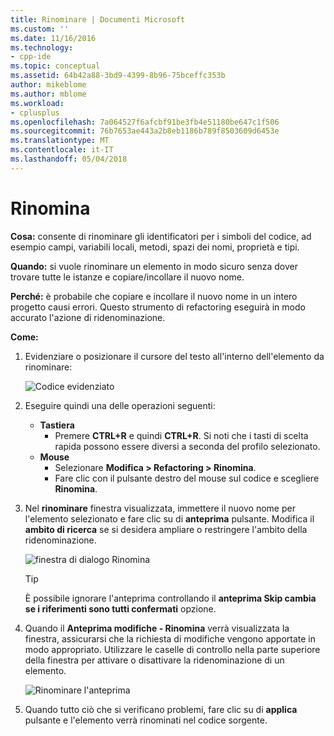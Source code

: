 ```yaml
---
title: Rinominare | Documenti Microsoft
ms.custom: ''
ms.date: 11/16/2016
ms.technology:
- cpp-ide
ms.topic: conceptual
ms.assetid: 64b42a88-3bd9-4399-8b96-75bceffc353b
author: mikeblome
ms.author: mblome
ms.workload:
- cplusplus
ms.openlocfilehash: 7a064527f6afcbf91be3fb4e51180be647c1f506
ms.sourcegitcommit: 76b7653ae443a2b8eb1186b789f8503609d6453e
ms.translationtype: MT
ms.contentlocale: it-IT
ms.lasthandoff: 05/04/2018
---
```

# <a name="rename"></a>Rinomina
**Cosa:** consente di rinominare gli identificatori per i simboli del codice, ad esempio campi, variabili locali, metodi, spazi dei nomi, proprietà e tipi.

**Quando:** si vuole rinominare un elemento in modo sicuro senza dover trovare tutte le istanze e copiare/incollare il nuovo nome.  

**Perché:** è probabile che copiare e incollare il nuovo nome in un intero progetto causi errori.  Questo strumento di refactoring eseguirà in modo accurato l'azione di ridenominazione.

**Come:**

1. Evidenziare o posizionare il cursore del testo all'interno dell'elemento da rinominare:

   ![Codice evidenziato](images/rename_highlight.png)

1. Eseguire quindi una delle operazioni seguenti:
   * **Tastiera**
     * Premere **CTRL+R** e quindi **CTRL+R**.  Si noti che i tasti di scelta rapida possono essere diversi a seconda del profilo selezionato.
   * **Mouse**
     * Selezionare **Modifica > Refactoring > Rinomina**.
     * Fare clic con il pulsante destro del mouse sul codice e scegliere **Rinomina**.

1. Nel **rinominare** finestra visualizzata, immettere il nuovo nome per l'elemento selezionato e fare clic su di **anteprima** pulsante.  Modifica il **ambito di ricerca** se si desidera ampliare o restringere l'ambito della ridenominazione.

   ![finestra di dialogo Rinomina](images/rename_dialog.png)

   > [!TIP]
   > È possibile ignorare l'anteprima controllando il **anteprima Skip cambia se i riferimenti sono tutti confermati** opzione.

1. Quando il **Anteprima modifiche - Rinomina** verrà visualizzata la finestra, assicurarsi che la richiesta di modifiche vengono apportate in modo appropriato.  Utilizzare le caselle di controllo nella parte superiore della finestra per attivare o disattivare la ridenominazione di un elemento.

   ![Rinominare l'anteprima](images/rename_preview.png)

1. Quando tutto ciò che si verificano problemi, fare clic su di **applica** pulsante e l'elemento verrà rinominati nel codice sorgente.
